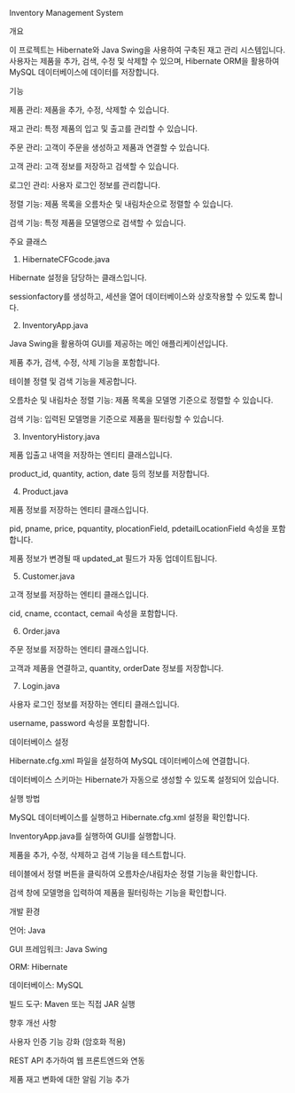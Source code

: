 Inventory Management System

개요

이 프로젝트는 Hibernate와 Java Swing을 사용하여 구축된 재고 관리 시스템입니다. 사용자는 제품을 추가, 검색, 수정 및 삭제할 수 있으며, Hibernate ORM을 활용하여 MySQL 데이터베이스에 데이터를 저장합니다.

기능

제품 관리: 제품을 추가, 수정, 삭제할 수 있습니다.

재고 관리: 특정 제품의 입고 및 출고를 관리할 수 있습니다.

주문 관리: 고객이 주문을 생성하고 제품과 연결할 수 있습니다.

고객 관리: 고객 정보를 저장하고 검색할 수 있습니다.

로그인 관리: 사용자 로그인 정보를 관리합니다.

정렬 기능: 제품 목록을 오름차순 및 내림차순으로 정렬할 수 있습니다.

검색 기능: 특정 제품을 모델명으로 검색할 수 있습니다.

주요 클래스

1. HibernateCFGcode.java

Hibernate 설정을 담당하는 클래스입니다.

sessionfactory를 생성하고, 세션을 열어 데이터베이스와 상호작용할 수 있도록 합니다.

2. InventoryApp.java

Java Swing을 활용하여 GUI를 제공하는 메인 애플리케이션입니다.

제품 추가, 검색, 수정, 삭제 기능을 포함합니다.

테이블 정렬 및 검색 기능을 제공합니다.

오름차순 및 내림차순 정렬 기능: 제품 목록을 모델명 기준으로 정렬할 수 있습니다.

검색 기능: 입력된 모델명을 기준으로 제품을 필터링할 수 있습니다.

3. InventoryHistory.java

제품 입출고 내역을 저장하는 엔티티 클래스입니다.

product_id, quantity, action, date 등의 정보를 저장합니다.

4. Product.java

제품 정보를 저장하는 엔티티 클래스입니다.

pid, pname, price, pquantity, plocationField, pdetailLocationField 속성을 포함합니다.

제품 정보가 변경될 때 updated_at 필드가 자동 업데이트됩니다.

5. Customer.java

고객 정보를 저장하는 엔티티 클래스입니다.

cid, cname, ccontact, cemail 속성을 포함합니다.

6. Order.java

주문 정보를 저장하는 엔티티 클래스입니다.

고객과 제품을 연결하고, quantity, orderDate 정보를 저장합니다.

7. Login.java

사용자 로그인 정보를 저장하는 엔티티 클래스입니다.

username, password 속성을 포함합니다.

데이터베이스 설정

Hibernate.cfg.xml 파일을 설정하여 MySQL 데이터베이스에 연결합니다.

데이터베이스 스키마는 Hibernate가 자동으로 생성할 수 있도록 설정되어 있습니다.

실행 방법

MySQL 데이터베이스를 실행하고 Hibernate.cfg.xml 설정을 확인합니다.

InventoryApp.java를 실행하여 GUI를 실행합니다.

제품을 추가, 수정, 삭제하고 검색 기능을 테스트합니다.

테이블에서 정렬 버튼을 클릭하여 오름차순/내림차순 정렬 기능을 확인합니다.

검색 창에 모델명을 입력하여 제품을 필터링하는 기능을 확인합니다.

개발 환경

언어: Java

GUI 프레임워크: Java Swing

ORM: Hibernate

데이터베이스: MySQL

빌드 도구: Maven 또는 직접 JAR 실행

향후 개선 사항

사용자 인증 기능 강화 (암호화 적용)

REST API 추가하여 웹 프론트엔드와 연동

제품 재고 변화에 대한 알림 기능 추가

